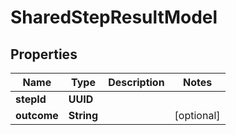 

# SharedStepResultModel


## Properties

| Name | Type | Description | Notes |
|------------ | ------------- | ------------- | -------------|
|**stepId** | **UUID** |  |  |
|**outcome** | **String** |  |  [optional] |



